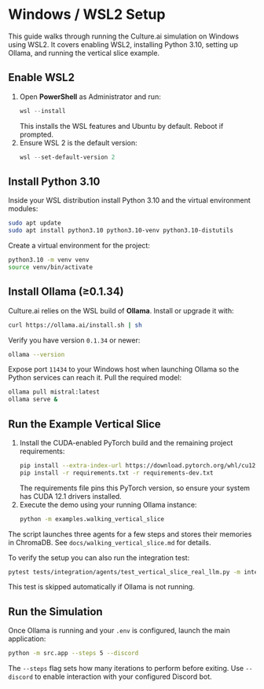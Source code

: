 # Windows / WSL2 Setup

This guide walks through running the Culture.ai simulation on Windows using WSL2.
It covers enabling WSL2, installing Python 3.10, setting up Ollama, and running
the vertical slice example.

## Enable WSL2

1. Open **PowerShell** as Administrator and run:
   ```powershell
   wsl --install
   ```
   This installs the WSL features and Ubuntu by default. Reboot if prompted.
2. Ensure WSL 2 is the default version:
   ```powershell
   wsl --set-default-version 2
   ```

## Install Python 3.10

Inside your WSL distribution install Python 3.10 and the virtual environment
modules:

```bash
sudo apt update
sudo apt install python3.10 python3.10-venv python3.10-distutils
```

Create a virtual environment for the project:

```bash
python3.10 -m venv venv
source venv/bin/activate
```

## Install Ollama (≥0.1.34)

Culture.ai relies on the WSL build of **Ollama**. Install or upgrade it with:

```bash
curl https://ollama.ai/install.sh | sh
```

Verify you have version `0.1.34` or newer:

```bash
ollama --version
```

Expose port `11434` to your Windows host when launching Ollama so the Python
services can reach it. Pull the required model:

```bash
ollama pull mistral:latest
ollama serve &
```

## Run the Example Vertical Slice

1. Install the CUDA-enabled PyTorch build and the remaining project requirements:
   ```bash
   pip install --extra-index-url https://download.pytorch.org/whl/cu121 torch==2.3.0+cu121
   pip install -r requirements.txt -r requirements-dev.txt
   ```
   The requirements file pins this PyTorch version, so ensure your system has CUDA 12.1 drivers installed.
2. Execute the demo using your running Ollama instance:
   ```bash
   python -m examples.walking_vertical_slice
   ```

The script launches three agents for a few steps and stores their memories in
ChromaDB. See `docs/walking_vertical_slice.md` for details.

To verify the setup you can also run the integration test:

```bash
pytest tests/integration/agents/test_vertical_slice_real_llm.py -m integration
```

This test is skipped automatically if Ollama is not running.

## Run the Simulation

Once Ollama is running and your `.env` is configured, launch the main application:

```bash
python -m src.app --steps 5 --discord
```

The `--steps` flag sets how many iterations to perform before exiting. Use `--discord` to enable interaction with your configured Discord bot.

